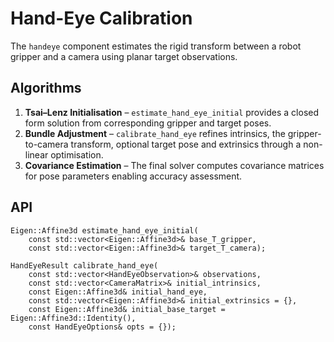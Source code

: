 # Hand-Eye Calibration

The `handeye` component estimates the rigid transform between a robot gripper
and a camera using planar target observations.

## Algorithms

1. **Tsai–Lenz Initialisation** – `estimate_hand_eye_initial` provides a closed
   form solution from corresponding gripper and target poses.
2. **Bundle Adjustment** – `calibrate_hand_eye` refines intrinsics, the
   gripper-to-camera transform, optional target pose and extrinsics through a
   non-linear optimisation.
3. **Covariance Estimation** – The final solver computes covariance matrices for
   pose parameters enabling accuracy assessment.

## API

```
Eigen::Affine3d estimate_hand_eye_initial(
    const std::vector<Eigen::Affine3d>& base_T_gripper,
    const std::vector<Eigen::Affine3d>& target_T_camera);

HandEyeResult calibrate_hand_eye(
    const std::vector<HandEyeObservation>& observations,
    const std::vector<CameraMatrix>& initial_intrinsics,
    const Eigen::Affine3d& initial_hand_eye,
    const std::vector<Eigen::Affine3d>& initial_extrinsics = {},
    const Eigen::Affine3d& initial_base_target = Eigen::Affine3d::Identity(),
    const HandEyeOptions& opts = {});
```
